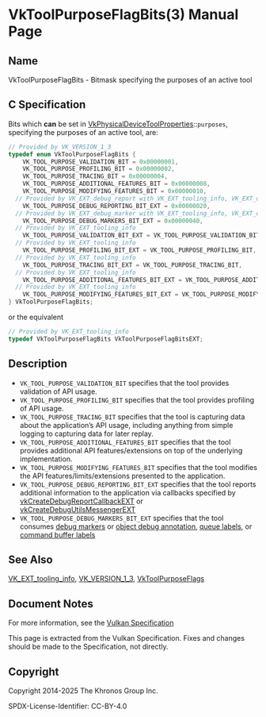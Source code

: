 # VkToolPurposeFlagBits(3) Manual Page

## Name

VkToolPurposeFlagBits - Bitmask specifying the purposes of an active tool



## [](#_c_specification)C Specification

Bits which **can** be set in [VkPhysicalDeviceToolProperties](https://registry.khronos.org/vulkan/specs/latest/man/html/VkPhysicalDeviceToolProperties.html)::`purposes`, specifying the purposes of an active tool, are:

```c++
// Provided by VK_VERSION_1_3
typedef enum VkToolPurposeFlagBits {
    VK_TOOL_PURPOSE_VALIDATION_BIT = 0x00000001,
    VK_TOOL_PURPOSE_PROFILING_BIT = 0x00000002,
    VK_TOOL_PURPOSE_TRACING_BIT = 0x00000004,
    VK_TOOL_PURPOSE_ADDITIONAL_FEATURES_BIT = 0x00000008,
    VK_TOOL_PURPOSE_MODIFYING_FEATURES_BIT = 0x00000010,
  // Provided by VK_EXT_debug_report with VK_EXT_tooling_info, VK_EXT_debug_utils with VK_EXT_tooling_info
    VK_TOOL_PURPOSE_DEBUG_REPORTING_BIT_EXT = 0x00000020,
  // Provided by VK_EXT_debug_marker with VK_EXT_tooling_info, VK_EXT_debug_utils with VK_EXT_tooling_info
    VK_TOOL_PURPOSE_DEBUG_MARKERS_BIT_EXT = 0x00000040,
  // Provided by VK_EXT_tooling_info
    VK_TOOL_PURPOSE_VALIDATION_BIT_EXT = VK_TOOL_PURPOSE_VALIDATION_BIT,
  // Provided by VK_EXT_tooling_info
    VK_TOOL_PURPOSE_PROFILING_BIT_EXT = VK_TOOL_PURPOSE_PROFILING_BIT,
  // Provided by VK_EXT_tooling_info
    VK_TOOL_PURPOSE_TRACING_BIT_EXT = VK_TOOL_PURPOSE_TRACING_BIT,
  // Provided by VK_EXT_tooling_info
    VK_TOOL_PURPOSE_ADDITIONAL_FEATURES_BIT_EXT = VK_TOOL_PURPOSE_ADDITIONAL_FEATURES_BIT,
  // Provided by VK_EXT_tooling_info
    VK_TOOL_PURPOSE_MODIFYING_FEATURES_BIT_EXT = VK_TOOL_PURPOSE_MODIFYING_FEATURES_BIT,
} VkToolPurposeFlagBits;
```

or the equivalent

```c++
// Provided by VK_EXT_tooling_info
typedef VkToolPurposeFlagBits VkToolPurposeFlagBitsEXT;
```

## [](#_description)Description

- `VK_TOOL_PURPOSE_VALIDATION_BIT` specifies that the tool provides validation of API usage.
- `VK_TOOL_PURPOSE_PROFILING_BIT` specifies that the tool provides profiling of API usage.
- `VK_TOOL_PURPOSE_TRACING_BIT` specifies that the tool is capturing data about the application’s API usage, including anything from simple logging to capturing data for later replay.
- `VK_TOOL_PURPOSE_ADDITIONAL_FEATURES_BIT` specifies that the tool provides additional API features/extensions on top of the underlying implementation.
- `VK_TOOL_PURPOSE_MODIFYING_FEATURES_BIT` specifies that the tool modifies the API features/limits/extensions presented to the application.
- `VK_TOOL_PURPOSE_DEBUG_REPORTING_BIT_EXT` specifies that the tool reports additional information to the application via callbacks specified by [vkCreateDebugReportCallbackEXT](https://registry.khronos.org/vulkan/specs/latest/man/html/vkCreateDebugReportCallbackEXT.html) or [vkCreateDebugUtilsMessengerEXT](https://registry.khronos.org/vulkan/specs/latest/man/html/vkCreateDebugUtilsMessengerEXT.html)
- `VK_TOOL_PURPOSE_DEBUG_MARKERS_BIT_EXT` specifies that the tool consumes [debug markers](https://registry.khronos.org/vulkan/specs/latest/html/vkspec.html#debugging-debug-markers) or [object debug annotation](https://registry.khronos.org/vulkan/specs/latest/html/vkspec.html#debugging-object-debug-annotation), [queue labels](https://registry.khronos.org/vulkan/specs/latest/html/vkspec.html#debugging-queue-labels), or [command buffer labels](https://registry.khronos.org/vulkan/specs/latest/html/vkspec.html#debugging-command-buffer-labels)

## [](#_see_also)See Also

[VK\_EXT\_tooling\_info](https://registry.khronos.org/vulkan/specs/latest/man/html/VK_EXT_tooling_info.html), [VK\_VERSION\_1\_3](https://registry.khronos.org/vulkan/specs/latest/man/html/VK_VERSION_1_3.html), [VkToolPurposeFlags](https://registry.khronos.org/vulkan/specs/latest/man/html/VkToolPurposeFlags.html)

## [](#_document_notes)Document Notes

For more information, see the [Vulkan Specification](https://registry.khronos.org/vulkan/specs/latest/html/vkspec.html#VkToolPurposeFlagBits)

This page is extracted from the Vulkan Specification. Fixes and changes should be made to the Specification, not directly.

## [](#_copyright)Copyright

Copyright 2014-2025 The Khronos Group Inc.

SPDX-License-Identifier: CC-BY-4.0